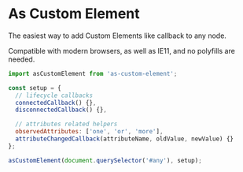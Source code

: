 # As Custom Element

The easiest way to add Custom Elements like callback to any node.

Compatible with modern browsers, as well as IE11, and no polyfills are needed.

```js
import asCustomElement from 'as-custom-element';

const setup = {
  // lifecycle callbacks
  connectedCallback() {},
  disconnectedCallback() {},

  // attributes related helpers
  observedAttributes: ['one', 'or', 'more'],
  attributeChangedCallback(attributeName, oldValue, newValue) {}
};

asCustomElement(document.querySelector('#any'), setup);
```
